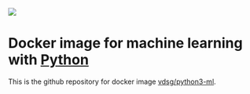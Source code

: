 [![](http://viennadatasciencegroup.at/wp-content/uploads/2017/02/vdsg_transparent_260x86.png)](http://www.viennadatasciencegroup.at)

# Docker image for machine learning with [Python](http://www.python.org)

This is the github repository for docker image [vdsg/python3-ml](https://hub.docker.com/r/vdsg/python3-ml/).